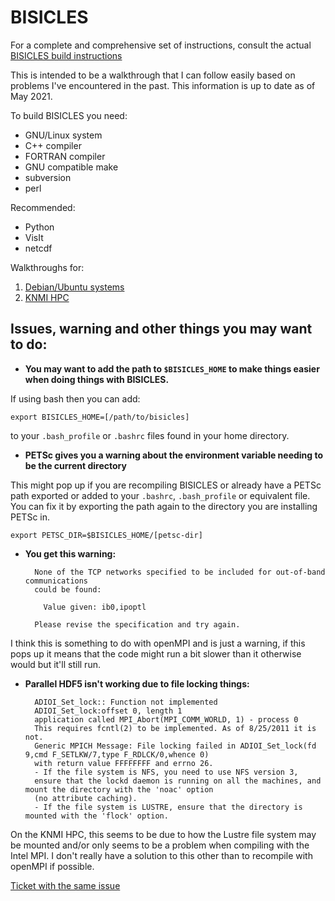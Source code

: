 # BISICLES

For a complete and comprehensive set of instructions, consult the actual [BISICLES build instructions](http://davis.lbl.gov/Manuals/BISICLES-DOCS/index.html)

This is intended to be a walkthrough that I can follow easily based on problems I've encountered in the past. 
This information is up to date as of May 2021. 

To build BISICLES you need:
* GNU/Linux system
* C++ compiler
* FORTRAN compiler
* GNU compatible make
* subversion 
* perl

Recommended:
* Python
* VisIt
* netcdf

Walkthroughs for:
1. [Debian/Ubuntu systems](https://clairedons.github.io/bisicles_debian)
2. [KNMI HPC](https://clairedons.github.io/bisicles_knmi)

## Issues, warning and other things you may want to do:

* **You may want to add the path to `$BISICLES_HOME` to make things easier when doing things with BISICLES.** 

If using bash then you can add:

`export BISICLES_HOME=[/path/to/bisicles]`

to your `.bash_profile` or `.bashrc` files found in your home directory.

* **PETSc gives you a warning about the environment variable needing to be the current directory**

This might pop up if you are recompiling BISICLES or already have a PETSc path exported or added to your `.bashrc`, `.bash_profile` or equivalent file. You can fix it by exporting the path again to the directory you are installing PETSc in. 

`export PETSC_DIR=$BISICLES_HOME/[petsc-dir]`

* **You get this warning:**

        None of the TCP networks specified to be included for out-of-band communications
        could be found:

          Value given: ib0,ipoptl

        Please revise the specification and try again.

I think this is something to do with openMPI and is just a warning, if this pops up it means that the code might run a bit slower than it otherwise would but it'll still run. 

* **Parallel HDF5 isn't working due to file locking things:**

        ADIOI_Set_lock:: Function not implemented
        ADIOI_Set_lock:offset 0, length 1
        application called MPI_Abort(MPI_COMM_WORLD, 1) - process 0
        This requires fcntl(2) to be implemented. As of 8/25/2011 it is not. 
        Generic MPICH Message: File locking failed in ADIOI_Set_lock(fd 9,cmd F_SETLKW/7,type F_RDLCK/0,whence 0) 
        with return value FFFFFFFF and errno 26.
        - If the file system is NFS, you need to use NFS version 3, 
        ensure that the lockd daemon is running on all the machines, and mount the directory with the 'noac' option 
        (no attribute caching).
        - If the file system is LUSTRE, ensure that the directory is mounted with the 'flock' option.

On the KNMI HPC, this seems to be due to how the Lustre file system may be mounted and/or only seems to be a problem when compiling with the Intel MPI. I don't really have a solution to this other than to recompile with openMPI if possible. 

[Ticket with the same issue](https://trac.mcs.anl.gov/projects/parallel-netcdf/ticket/21)
